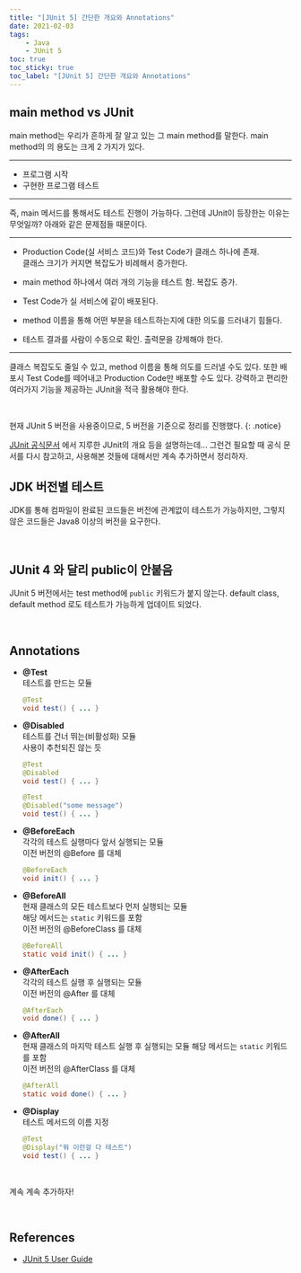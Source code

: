 ```yaml
---
title: "[JUnit 5] 간단한 개요와 Annotations"
date: 2021-02-03
tags:
    - Java
    - JUnit 5
toc: true
toc_sticky: true
toc_label: "[JUnit 5] 간단한 개요와 Annotations"
---
```


## main method vs JUnit
main method는 우리가 흔하게 잘 알고 있는 그 main method를 말한다. 
main method의 의 용도는 크게 2 가지가 있다.

---

- 프로그램 시작
- 구현한 프로그램 테스트

---

즉, main 메서드를 통해서도 테스트 진행이 가능하다. 
그런데 JUnit이 등장한는 이유는 무엇일까? 
아래와 같은 문제점들 때문이다.

---

- Production Code(실 서비스 코드)와 Test Code가 클래스 하나에 존재.  
    클래스 크기가 커지면 복잡도가 비례해서 증가한다.

- main method 하나에서 여러 개의 기능을 테스트 함. 복잡도 증가.
    
- Test Code가 실 서비스에 같이 배포된다.

- method 이름을 통해 어떤 부분을 테스트하는지에 대한 의도를 드러내기 힘들다.

- 테스트 결과를 사람이 수동으로 확인. 출력문을 강제해야 한다.

---

클래스 복잡도도 줄일 수 있고, method 이름을 통해 의도를 드러낼 수도 있다. 
또한 배포시 Test Code를 떼어내고 Production Code만 배포할 수도 있다. 
강력하고 편리한 여러가지 기능을 제공하는 JUnit을 적극 활용해야 한다. 

<br>

현재 JUnit 5 버전을 사용중이므로, 5 버전을 기준으로 정리를 진행했다.
{: .notice}  

[JUnit 공식문서](https://junit.org/junit5/docs/current/user-guide/#overview-what-is-junit-5)
에서 지루한 JUnit의 개요 등을 설명하는데... 그런건 필요할 때 공식 문서를 다시 참고하고, 
사용해본 것들에 대해서만 계속 추가하면서 정리하자.  

## JDK 버전별 테스트
JDK를 통해 컴파일이 완료된 코드들은 버전에 관계없이 테스트가 가능하지만, 
그렇지 않은 코드들은 Java8 이상의 버전을 요구한다.

<br>

## JUnit 4 와 달리 public이 안붙음
JUnit 5 버전에서는 test method에 `public` 키워드가 붙지 않는다. 
default class, default method 로도 테스트가 가능하게 업데이트 되었다.

<br>

## Annotations
- **@Test**  
  테스트를 만드는 모듈  
  ```java
  @Test
  void test() { ... }
  ```

- **@Disabled**  
  테스트를 건너 뛰는(비활성화) 모듈  
  사용이 추천되진 않는 듯
  ```java
  @Test
  @Disabled
  void test() { ... }

  @Test
  @Disabled("some message")
  void test() { ... }
  ```
  
- **@BeforeEach**  
  각각의 테스트 실행마다 앞서 실행되는 모듈  
  이전 버전의 @Before 를 대체
  ```java
  @BeforeEach
  void init() { ... }
  ```
  
- **@BeforeAll**  
  현재 클래스의 모든 테스트보다 먼저 실행되는 모듈  
  해당 메서드는 `static` 키워드를 포함  
  이전 버전의 @BeforeClass 를 대체  
  ```java
  @BeforeAll
  static void init() { ... }
  ```
  
- **@AfterEach**  
  각각의 테스트 실행 후 실행되는 모듈  
  이전 버전의 @After 를 대체
  ```java
  @AfterEach
  void done() { ... }
  ```
  
- **@AfterAll**  
  현재 클래스의 마지막 테스트 실행 후 실행되는 모듈
  해당 메서드는 `static` 키워드를 포함  
  이전 버전의 @AfterClass 를 대체
  ```java
  @AfterAll
  static void done() { ... }
  ```

- **@Display**  
  테스트 메서드의 이름 지정
  ```java
  @Test
  @Display("뭐 이런걸 다 테스트")
  void test() { ... }
  ```

<br>

계속 계속 추가하자!

<br>

## References
- [JUnit 5 User Guide](https://junit.org/junit5/docs/current/user-guide)